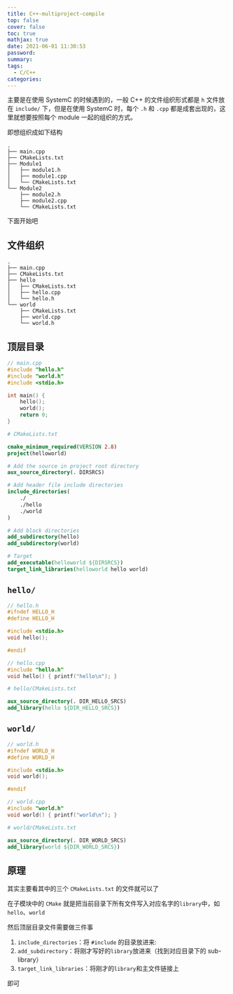 ```yaml
---
title: C++-multiproject-compile
top: false
cover: false
toc: true
mathjax: true
date: 2021-06-01 11:30:53
password:
summary:
tags:
  - C/C++
categories:
---
```


主要是在使用 SystemC 的时候遇到的，一般 C++ 的文件组织形式都是 `h` 文件放在 `include/` 下，但是在使用 SystemC 时，每个 `.h` 和 `.cpp` 都是成套出现的，这里就想要按照每个 module 一起的组织的方式。

即想组织成如下结构

```
.
├── main.cpp
├── CMakeLists.txt
├── Module1
│   ├── module1.h
│   ├── module1.cpp
│   └── CMakeLists.txt
└── Module2
    ├── module2.h
    ├── module2.cpp
    └── CMakeLists.txt
```

下面开始吧

## 文件组织

```
.
├── main.cpp
├── CMakeLists.txt
├── hello
│   ├── CMakeLists.txt
│   ├── hello.cpp
│   └── hello.h
└── world
    ├── CMakeLists.txt
    ├── world.cpp
    └── world.h
```

## 顶层目录

```C++
// main.cpp
#include "hello.h"
#include "world.h"
#include <stdio.h>

int main() {
    hello();
    world();
    return 0;
}
```

```cmake
# CMakeLists.txt

cmake_minimum_required(VERSION 2.8)
project(helloworld)

# Add the source in project root directory
aux_source_directory(. DIRSRCS)

# Add header file include directories
include_directories(
    ./
    ./hello
    ./world
)

# Add block directories
add_subdirectory(hello)
add_subdirectory(world)

# Target
add_executable(helloworld ${DIRSRCS})
target_link_libraries(helloworld hello world)

```

## `hello/`

```C++
// hello.h
#ifndef HELLO_H
#define HELLO_H

#include <stdio.h>
void hello();

#endif
```

```C++
// hello.cpp
#include "hello.h"
void hello() { printf("hello\n"); }
```

```cmake
# hello/CMakeLists.txt

aux_source_directory(. DIR_HELLO_SRCS)
add_library(hello ${DIR_HELLO_SRCS})
```

## `world/`

```C++
// world.h
#ifndef WORLD_H
#define WORLD_H

#include <stdio.h>
void world();

#endif
```

```C++
// world.cpp
#include "world.h"
void world() { printf("world\n"); }
```

```cmake
# world/CMakeLists.txt

aux_source_directory(. DIR_WORLD_SRCS)
add_library(world ${DIR_WORLD_SRCS})
```

## 原理

其实主要看其中的三个 `CMakeLists.txt` 的文件就可以了

在子模块中的 `CMake` 就是把当前目录下所有文件写入对应名字的`library`中，如`hello`、`world`

然后顶层目录文件需要做三件事

1. `include_directories`：将 `#include` 的目录放进来:
2. `add_subdirectory`：将刚才写好的`library`放进来（找到对应目录下的 sub-library）
3. `target_link_libraries`：将刚才的`library`和主文件链接上

即可
